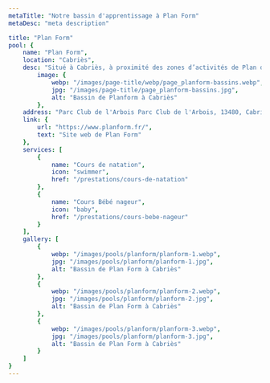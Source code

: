 ```yaml
---
metaTitle: "Notre bassin d'apprentissage à Plan Form"
metaDesc: "meta description"

title: "Plan Form"
pool: {
	name: "Plan Form",
	location: "Cabriès",
	desc: "Situé à Cabriès, à proximité des zones d’activités de Plan de Campagne, Maître-baigneur vous accueille toute l’année, et surtout l’hiver, à la salle de sport Plan Form. Le centre de 1700m2 vous propose de multiples activités terrestres mais surtout une piscine de 75 m² pour des conditions optimales d’enseignement de nos différentes activités aquatiques.",
		image: {
			webp: "/images/page-title/webp/page_planform-bassins.webp",
			jpg: "/images/page-title/page_planform-bassins.jpg",
			alt: "Bassin de Planform à Cabriès"
		},
	address: "Parc Club de l'Arbois Parc Club de l'Arbois, 13480, Cabriès",
	link: {
		url: "https://www.planform.fr/",
		text: "Site web de Plan Form"
	},
	services: [
		{
			name: "Cours de natation",
			icon: "swimmer",
			href: "/prestations/cours-de-natation"
		},
		{
			name: "Cours Bébé nageur",
			icon: "baby",
			href: "/prestations/cours-bebe-nageur"
		}
	],
	gallery: [
		{
			webp: "/images/pools/planform/planform-1.webp",
			jpg: "/images/pools/planform/planform-1.jpg",
			alt: "Bassin de Plan Form à Cabriès"
		},
		{
			webp: "/images/pools/planform/planform-2.webp",
			jpg: "/images/pools/planform/planform-2.jpg",
			alt: "Bassin de Plan Form à Cabriès"
		},
		{
			webp: "/images/pools/planform/planform-3.webp",
			jpg: "/images/pools/planform/planform-3.jpg",
			alt: "Bassin de Plan Form à Cabriès"
		}
	]
}
---
```

